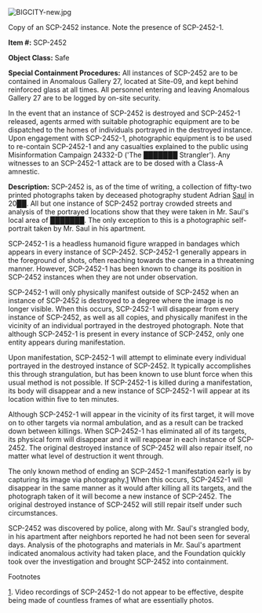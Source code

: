 ![BIGCITY-new.jpg](http://scp-wiki.wdfiles.com/local--files/scp-2452/BIGCITY-new.jpg)

Copy of an SCP-2452 instance. Note the presence of SCP-2452-1.

**Item #:** SCP-2452

**Object Class:** Safe

**Special Containment Procedures:** All instances of SCP-2452 are to be contained in Anomalous Gallery 27, located at Site-09, and kept behind reinforced glass at all times. All personnel entering and leaving Anomalous Gallery 27 are to be logged by on-site security.

In the event that an instance of SCP-2452 is destroyed and SCP-2452-1 released, agents armed with suitable photographic equipment are to be dispatched to the homes of individuals portrayed in the destroyed instance. Upon engagement with SCP-2452-1, photographic equipment is to be used to re-contain SCP-2452-1 and any casualties explained to the public using Misinformation Campaign 24332-D ('The ███████ Strangler'). Any witnesses to an SCP-2452-1 attack are to be dosed with a Class-A amnestic.

**Description:** SCP-2452 is, as of the time of writing, a collection of fifty-two printed photographs taken by deceased photography student Adrian [Saul](http://www.scp-wiki.net/scp-1891) in 20██. All but one instance of SCP-2452 portray crowded streets and analysis of the portrayed locations show that they were taken in Mr. Saul's local area of ███████. The only exception to this is a photographic self-portrait taken by Mr. Saul in his apartment.

SCP-2452-1 is a headless humanoid figure wrapped in bandages which appears in every instance of SCP-2452. SCP-2452-1 generally appears in the foreground of shots, often reaching towards the camera in a threatening manner. However, SCP-2452-1 has been known to change its position in SCP-2452 instances when they are not under observation.

SCP-2452-1 will only physically manifest outside of SCP-2452 when an instance of SCP-2452 is destroyed to a degree where the image is no longer visible. When this occurs, SCP-2452-1 will disappear from every instance of SCP-2452, as well as all copies, and physically manifest in the vicinity of an individual portrayed in the destroyed photograph. Note that although SCP-2452-1 is present in every instance of SCP-2452, only one entity appears during manifestation.

Upon manifestation, SCP-2452-1 will attempt to eliminate every individual portrayed in the destroyed instance of SCP-2452. It typically accomplishes this through strangulation, but has been known to use blunt force when this usual method is not possible. If SCP-2452-1 is killed during a manifestation, its body will disappear and a new instance of SCP-2452-1 will appear at its location within five to ten minutes.

Although SCP-2452-1 will appear in the vicinity of its first target, it will move on to other targets via normal ambulation, and as a result can be tracked down between killings. When SCP-2452-1 has eliminated all of its targets, its physical form will disappear and it will reappear in each instance of SCP-2452. The original destroyed instance of SCP-2452 will also repair itself, no matter what level of destruction it went through.

The only known method of ending an SCP-2452-1 manifestation early is by capturing its image via photography.[1](javascript:;) When this occurs, SCP-2452-1 will disappear in the same manner as it would after killing all its targets, and the photograph taken of it will become a new instance of SCP-2452. The original destroyed instance of SCP-2452 will still repair itself under such circumstances.

SCP-2452 was discovered by police, along with Mr. Saul's strangled body, in his apartment after neighbors reported he had not been seen for several days. Analysis of the photographs and materials in Mr. Saul's apartment indicated anomalous activity had taken place, and the Foundation quickly took over the investigation and brought SCP-2452 into containment.

Footnotes

[1](javascript:;). Video recordings of SCP-2452-1 do not appear to be effective, despite being made of countless frames of what are essentially photos.